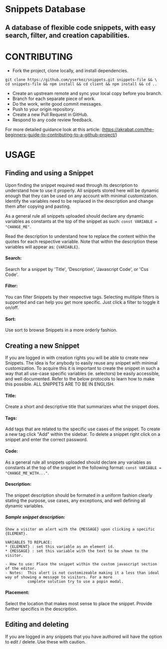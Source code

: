 # Snippets Database
## A database of flexible code snippets, with easy search, filter, and creation capabilities.


# CONTRIBUTING
- Fork the project, clone locally, and install dependencies.

`git clone https://github.com/yserkez/snippets.git snippets-file && \
 cd snippets-file && npm install && cd client && npm install && cd ..`

- Create an upstream remote and sync your local copy before you branch.
- Branch for each separate piece of work.
- Do the work, write good commit messages.
- Push to your origin repository.
- Create a new Pull Request in GitHub.
- Respond to any code review feedback.

For more detailed guidance look at this article:
(https://akrabat.com/the-beginners-guide-to-contributing-to-a-github-project/)

# USAGE

## Finding and using a Snippet

Upon finding the snippet required read through its description to understand how to use it properly. All snippets stored here will be dynamic enough that they can be used on any account with minimal customization. Identify the variables need to be replaced in the description and change them after copying and pasting.

As a general rule all snippets uploaded should declare any dynamic variables as constants at the top of the snippet as such: `const VARIABLE = "CHANGE_ME"`.

Read the description to understand how to replace the content within the quotes for each respective variable. Note that within the description these variables will appear as: `{VARIABLE}`.

#### Search:
Search for a snippet by 'Title', 'Description', 'Javascript Code', or 'Css Code'.

#### Filter:
You can filter Snippets by their respective tags. Selecting mulitiple filters is supported and can help you get more specific. Just click a filter to toggle it on/off.

#### Sort:
Use sort to browse Snippets in a more orderly fashion.


## Creating a new Snippet
If you are logged in with creation rights you will be able to create new Snippets. The idea is for anybody to easily reuse any snippet with minimal customization. To acquire this it is important to create the snippet in such a way that all use-case specific variables (ie. selectors) be easily accessible, and well documented. Refer to the below protocols to learn how to make this possible. ALL SNIPPETS ARE TO BE IN ENGLISH.

#### Title:
Create a short and descriptive title that summarizes what the snippet does.

#### Tags:
Add tags that are related to the specific use cases of the snippet. To create a new tag click "Add" within the sidebar. To delete a snippet right click on a snippet and enter the correct password.

#### Code:
As a general rule all snippets uploaded should declare any variables as constants at the top of the snippet in the following format: 
`const VARIABLE = "CHANGE_ME_WITH..."`.

#### Description:
The snippet description should be formated in a uniform fashion clearly stating the purpose, use cases, any exceptions, and well defining all dynamic variables.

##### Sample snippet description:
```
Show a visitor an alert with the {MESSAGE} upon clicking a specific {ELEMENT}.

VARIABLES TO REPLACE: 
* {ELEMENT} : set this variable as an element id.
* {MESSAGE} : set this variable with the text to be shown to the visitor.

- How to use: Place the snippet within the custom javascript section of the editor. 
- Notes:  This alert is not customizeable making it a less than ideal way of showing a message to visitors. For a more
          complete solution try to use a popin modal.
```

#### Placement:
Select the location that makes most sense to place the snippet. Provide further specifics in the description.

## Editing and deleting
If you are logged in any snippets that you have authored will have the option to edit / delete. Use these with caution.
